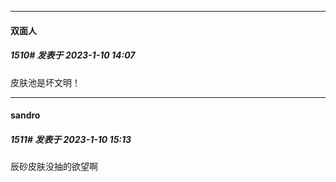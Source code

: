 

*****

####  双面人  
##### 1510#       发表于 2023-1-10 14:07

皮肤池是坏文明！



*****

####  sandro  
##### 1511#       发表于 2023-1-10 15:13

辰砂皮肤没抽的欲望啊

